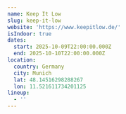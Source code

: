 ```yaml
---
name: Keep It Low
slug: keep-it-low
website: 'https://www.keepitlow.de/'
isIndoor: true
dates:
  start: 2025-10-09T22:00:00.000Z
  end: 2025-10-10T22:00:00.000Z
location:
  country: Germany
  city: Munich
  lat: 48.14516298288267
  lon: 11.521611734201125
lineup:
  - ''
---
```


